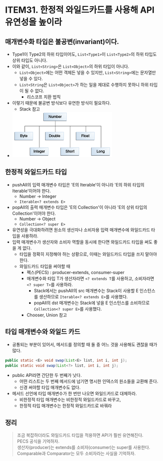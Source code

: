 # ITEM31. 한정적 와일드카드를 사용해 API 유연성을 높이라
## 매개변수화 타입은 불공변(invariant)이다.
- Type1이 Type2의 하위 타입이어도, `List<Type1>`이 `List<Type2>`의 하위 타입도 상위 타입도 아니다.
- 이와 같이, `List<String>`은 `List<Object>`의 하위 타입이 아니다.
  - `List<Object>`에는 어떤 객체든 넣을 수 있지만, `List<String>`에는 문자열만 넣을 수 있다.
  - `List<String`은 `List<Object>`가 하는 일을 제대로 수행하지 못하니 하위 타입이 될 수 없다.
    - 리스코프 치환 법칙
- 이렇기 때문에 불공변 방식보다 유연한 방식이 필요하다.
  - Stack 참고
- ![img.png](img.png)

## 한정적 와일드카드 타입
- pushAll의 입력 매개변수 타입은 'E의 Iterable'이 아니라 'E의 하위 타입의 Iterable'이어야 한다.
  - Number -> Integer
  - `Iterable<? extends E>`
- popAll의 출력 매개변수 타입은 'E의 Collection'이 아니라 'E의 상위 타입의 Collection'이어야 한다.
  - Number -> Object
  - `Collection<? super E>`
- 유연성을 극대화하려면 원소의 생산자나 소비자용 입력 매개변수에 와일드카드 타입을 사용하라.
- 입력 매개변수가 생산자와 소비자 역할을 동시에 한다면 와일드카드 타입을 써도 좋을 게 없다.
  - 타입을 정확히 지정해야 하는 상황으로, 이때는 와일드카드 타입을 쓰지 말아야 한다.
  - 와일드카드 타입을 써야할 때
    - 펙스(PECS) : producer-extends, consumer-super
    - 매개변수화 타입 T가 생산자라면 `<? extends T`를 사용하고, 소비자라면 `<? super T>`를 사용하라.
      - Stack에서는 pushAll의 src 매개변수는 Stack이 사용할 E 인스턴스를 생산하므로 `Iterable<? extends E>`를 사용했다.
      - popAll의 dst 매개변수는 Stack에 넣을 E 인스턴스를 소비하므로 `Collection<? super E>`를 사용했다.
    - Chooser, Union 참고

## 타입 매개변수와 와일드 카드
- 공통되는 부분이 있어서, 메서드를 정의할 때 둘 중 어느 것을 사용해도 괜찮을 때가 많다.
```java
public static <E> void swap(List<E> list, int i, int j);
public static void swap(List<?> list, int i, int j);
```
- public API라면 간단한 두 번째가 낫다.
  - 어떤 리스트는 두 번째 메서드에 넘기면 명시한 인덱스의 원소들을 교환해 준다.
  - 신경 써야할 타입 매개변수도 없다.
- 메서드 선언에 타입 매개변수가 한 번만 나오면 와일드카드로 대체하라.
  - 비한정적 타입 매개변수는 비한정적 와일드카드로 바꾸고,
  - 한정적 타입 매개변수는 한정적 와일드카드로 바꿔라

## 정리
> 조금 복잡하더라도 와일드카드 타입을 적용하면 API가 훨씬 유연해진다.
> </br> PECS 공식을 기억하자.
> </br> 생산자(producer)는 extends를 소비자(consumer)는 super를 사용한다.
> </br> Comparable과 Comparator는 모두 소비자라는 사실을 기억하자.